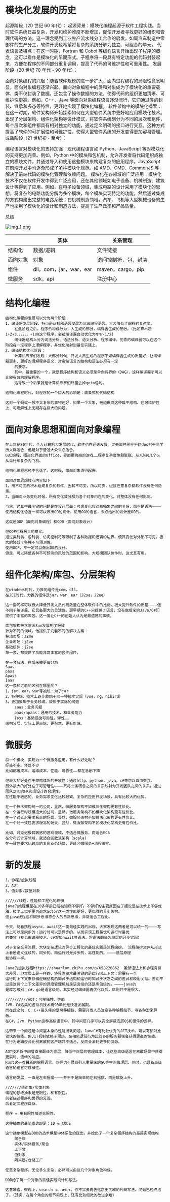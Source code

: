 # 模块化发展的历史

起源阶段（20 世纪 60 年代）：
起源背景：模块化编程起源于软件工程实践。当时软件系统日益复杂，开发和维护难度不断增加，促使开发者寻找更好的组织和管理代码的方法。这一理念受到工业生产流水线分工合作的启发，如同汽车制造中零部件的生产分工，软件开发也希望将复杂的系统分解为独立、可组合的单元。
代表语言及特点：在这一时期，Fortran 和 Cobol 等编程语言开始出现子程序的概念，这可以看作是模块化的早期形式。子程序将一段具有特定功能的代码封装起来，方便在程序的不同部分重复调用，提高了代码的可维护性和可重用性。
发展阶段（20 世纪 70 年代 - 90 年代）：

面向对象编程的兴起：随着软件规模的进一步扩大，面向过程编程的局限性愈发明显，面向对象编程逐渐兴起。面向对象编程中的类和对象成为了模块化的重要载体，类不仅封装了数据，还包含了操作数据的方法，使得代码的组织更加清晰、可维护性更高。例如，C++、Java 等面向对象编程语言逐渐流行，它们通过类的封装、继承和多态等特性，更好地实现了模块化编程。
软件架构中的模块化探索：在这一时期，软件架构师开始探索如何在大型软件系统中更好地应用模块化技术。出现了分层架构、组件化架构等设计模式，将软件系统划分为不同的层次和组件，每个层次和组件都具有相对独立的功能，通过定义明确的接口进行交互。这种方式提高了软件的可扩展性和可维护性，使得大型软件系统的开发变得更加容易管理。
成熟阶段（21 世纪初 - 至今）：

编程语言对模块化的支持加强：现代编程语言如 Python、JavaScript 等对模块化的支持更加完善。例如，Python 中的模块和包机制，允许开发者将代码组织成独立的模块文件，并通过导入和使用这些模块来构建复杂的应用程序。JavaScript 在前端开发中也逐渐形成了多种模块化规范，如 AMD、CMD、CommonJS 等，解决了前端代码的模块化管理和依赖问题。
模块化在各领域的广泛应用：模块化技术不仅在软件开发中得到广泛应用，还在其他领域如电子设备、机械制造、建筑设计等得到了应用。例如，在电子设备领域，集成电路的设计采用了模块化的思想，将复杂的电路功能分解为多个模块，每个模块实现特定的功能，然后通过集成的方式构建出完整的电路系统；在机械制造领域，汽车、飞机等大型机械设备的生产也采用了模块化的设计和制造方法，提高了生产效率和产品质量。


总结

![img_1.png](img_1.png)

|     | 实体                  | 关系管理            | 
|-----|---------------------|-----------------| 
| 结构化 | 数据/逻辑               | 文件链接            | 
| 面向对象 | 对象                  | 访问控制符，包，封装      | 
| 组件  | dll，com，jar，war，ear | maven，cargo，pip | 
| 微服务 | sdk，api             | 注册中心            | 






# 结构化编程

    结构化编程的发展可以分为两个阶段
    1，编译器发展阶段，特点是从机器语言发展为高级编程语言。大大降低了编程的复杂度。
        在此阶段之后，程序的构成分为：人生成的部分，编译器生成的部分。（比如算术题1+2+3.。。。。。+100这个程序，会被编译器自动优化为N*N-1/2)
        编译器结构上分为词法分析、语法分析、语义分析、程序编译。优秀的编译器可以在这个阶段在一定程序上理解程序，并优化映射到最佳实践上。
    2，编译结构优化阶段：
        计算机专家们发现：大部分时候，开发人员生成的程序不如编译器生成的质量好，让编译器更多，更好的理解程序语义，对高级语言的结构和语法必须有一定
        的要求。
        其中，最重要的一个，就是程序结构和语义必须是单向有界的（DAG），这样编译器才可以比较有效的理解程序。
        这导致一个后果就是计算机专家们尽量去掉goto语句。
        
    结构化编程时代，对程序的一个巨大的影响是：面条式的代码结构
        
    这对一个蚂蚁一般不太复杂的事物还好，如果一个大象，被迫碾成这种扁平结构。在可维护性上、可理解性上无疑存在巨大的问题。


# 面向对象思想和面向对象编程

    在上世纪80年代，个人计算机大发展时代，软件也在迅速发展。过去那种黑乎乎的dos对于高学历人群适合，但是对于普通大众未必适合。
    GUI编程，图形化界面的Office，界面更绚丽的游戏……程序复杂度急剧膨胀，从几k到几个G。从自行车复杂为飞机。

    结构化编程已经不合适了。这时候，面向对象流行起来。
        
    面向对象思想核心内容如下 
    1，用不可变的积木组成复杂的软件，因其不可变，所以可靠，组装任意复杂都软件没有任何隐患。
    2，当面对业务变化时候，所有变化被分解为各个对象内在的变化。对整体没有任何影响。

    当然，这其中最关键的问题是在设计层面：考虑变化和对象抽象之间的关系，而不是语法————使用结构化语言一样可以做出OO的设计，使用OO的语言，未必给出的设计是OO的。

    这就是OOP（面向对象编程）和OOD（面向对象设计）

    但OOP也有极大的意义。
    通过类封装、包封装、访问控制符等限制了各种数据和逻辑的边界。使其变化对外部不可见。极大的降低了各种不可预测性。
    使用OOP，不一定可以做出OO的设计。
    但是，可以降低各种不可预测的风险的范围和影响。大规模团队协作时，这尤其有用。

# 组件化架构/库包、分层架构

    
    在windows时代，力推的组件是com，dll。
    在JEE时代，力推的组件是jar，war，ear（J2se，J2ee）
    
    这一套同样可以极大降低开发人员代码数量在整体软件中的比例，极大提升软件的质量————但不同于编译器，它具备更大的灵活性。更早期的C++只提供了语言，没有像后来的Java/C#们
    提供了丰富的库包。这一度让C++的创始人认为是最遗憾的事情。

    库包架构被学院派Sun发展到了极致
    针对不同的领域，他提供了几套不同的解决方案：
    移动市场：J2me
    企业市场：j2ee
    基础组件：j2se
    每一套，都提供了功能非常丰富的套件组件。

    在一套玩法，在后来被更细分为
    Saas
    pass
    Apass
    Iaas
    这一套和之前的区别在哪里呢？
    1，jar，ear，war等被统一为了jar
    2，各种端，技术上逐步趋向于同一种技术实现（vue，ng，hibird）
    3，更加聚焦于业务领域，聚焦于实际的问题
        saas：业务问题
        paas/apaas：通用的技术，和业务能力
        Iass：基础设施可用性，弹性……
    架构分层，实际上更简练，更聚焦，更有价值。

# 微服务

    将一个模块，实现为一个微服务应用，有什么好处呢？
    好处不多。坏处不少
    比如部署成本、运维成本、性能、可靠性……都在急剧下降

    但最大的好处在于架构体系的开放性：通过http，python，java，c#等可以自由交互。
    另外最大的好处在于可管理性————其将业务概念之间的关系映射为开发团队之间的关系。通过团队之间的PK实现设计的合理性。
    在性能不敏感的、业务需求变化比较频繁、复杂的应用开发场景，具有比较大的优势。
        
    在一个技术架构统一的公司，显然，微服务架构不如模块化架构更有性价比。
    在一个运行时规模庞大的公司，显然，微服务架构不如模块化架构更有性价比。
    在一个对延迟要求极高的场景，显然，微服务架构不如模块化架构更有性价比。
    在一个对一致性要求极高的场景，显然，微服务架构不如模块化架构更有性价比。

    比如，对延迟极其敏感的游戏领域，不适合微服务，而适合ECS
    在分布式计算领域，就适合函数式架构（scala)
    在一致性要求比较高的复杂业务场景，更适合微服务+流程编排。

# 新的发展
    
    1，协程/虚拟线程
    2，AOT
    3，值对象/数据对象
    
    //////线程，性能和工程化的权衡
    java的线程模型在10多年前已经被诟病不够好。不够好的主要原因在于据说是在技术上不够优雅，技术上似乎更为追求actor这一类性能更好，更优雅的异步架构。
    但java线程这种同步思维符合人的日常思维，非常适合工程化。
    
    今天，随着携程async，await这一类最佳实践的出现，大家发现这两者是可以统一的————写法上可以是同步的；运行时可以是异步的。从而实现工程最优和运行时最优
    的兼容（参见编译器技术，c#增加await等语法，将语法翻译为底层的异步实现）
    
    对于复杂交易流程、大块复杂逻辑的异步工程化的最佳实践是流程编排。 流程编排文件从形式上看是语义连续的，同步的。而运行时是异步的，高性能的。————底层原理
    和协程一样。

    Java的虚拟线程https://zhuanlan.zhihu.com/p/658220862  虽然语法上和协程有巨大差异。但本质上是一样的，协程类技术最关键的是运行时上下文：需要有一个
    运行时上下文来存储逻辑结构的同异步结构和运行时同异步状态之间的差异和映射关系。差别不过是这两个上下文差异的调度管理机制是语言级的还是库包级的。————java的
    是库包级别；c#，go是语言级的。其实经过编译器再优化以后，区别并不是很大。

    //////////AOT：可移植性、性能
    JVM，C#这类的虚拟机技术再90年代是快速发展期。
    而在此之前，C，C++最头疼的是可移植性，需要开发人员注意各种编程细节、写各种宏来屏蔽。
    在C#，Jvm，Python这种高级语言中，其中间层几乎可以完全屏蔽底层OS和硬件的差异。

    这带来一个问题是中间层本身的性能损耗问题。JavaC#有比较优秀的JIT技术，可以有相对比较快的性能。但JIT机制依赖于预热。在相似逻辑行为比较多的服务器端会获得更高的性能。
    在行为逻辑差异比例离散的客户端并不适合，反而会消耗更多的资源。
    
    AOT技术将中间曾直接翻译为底层，降低中间层的管理成本，让这些高级语言在离散场景中获得更实时、流畅的响应。
    Rust这一类最新的编程语言，同样也不愿意引入重量级的GC等中间管理层、同时，也具备高级语言的语言可移植性。
    
    语言的发展，一直是左右摇摆————并不不是简单的左右摇摆，而是螺旋上升。

    ///////值对象/实体对象
    编程的顶级抽象是无限性，和有限性。
    前者描述程序和世界的交互。
    后者定义程序自身。

    程序 = 用有限性描述无限性。

    这种抽象的最简表达即是：ID & CODE

    这个抽象模型在DDD的战术模型中体系化的提出。并给出了一个复杂程序结构的最简实现结构
        聚合根
        实体/实体服务/聚合
        上下文
        值对象
        隔离层/仓储工厂

    任意复杂程序，无论多么复杂，必然可以由这几个对象角色构成。

    DDD给了每一个对象的最佳实践设计和写法。

    这意味着，微观上，search is over。你不需要再去追求更优雅的代码写法。问题已经终结了。（其实，在每个角色的细节实现上，还有比较细微的改进余地）

    
    
    

    
    

    
    

